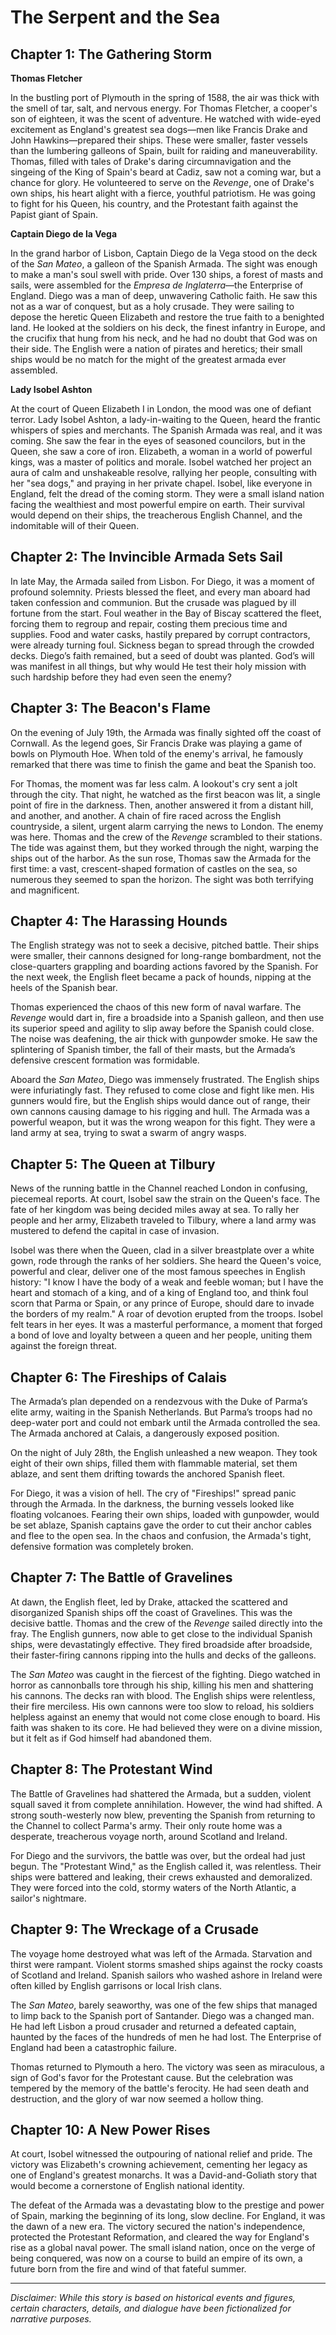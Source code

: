 
# The Serpent and the Sea

## Chapter 1: The Gathering Storm

**Thomas Fletcher**

In the bustling port of Plymouth in the spring of 1588, the air was thick with the smell of tar, salt, and nervous energy. For Thomas Fletcher, a cooper's son of eighteen, it was the scent of adventure. He watched with wide-eyed excitement as England's greatest sea dogs—men like Francis Drake and John Hawkins—prepared their ships. These were smaller, faster vessels than the lumbering galleons of Spain, built for raiding and maneuverability. Thomas, filled with tales of Drake's daring circumnavigation and the singeing of the King of Spain's beard at Cadiz, saw not a coming war, but a chance for glory. He volunteered to serve on the *Revenge*, one of Drake's own ships, his heart alight with a fierce, youthful patriotism. He was going to fight for his Queen, his country, and the Protestant faith against the Papist giant of Spain.

**Captain Diego de la Vega**

In the grand harbor of Lisbon, Captain Diego de la Vega stood on the deck of the *San Mateo*, a galleon of the Spanish Armada. The sight was enough to make a man's soul swell with pride. Over 130 ships, a forest of masts and sails, were assembled for the *Empresa de Inglaterra*—the Enterprise of England. Diego was a man of deep, unwavering Catholic faith. He saw this not as a war of conquest, but as a holy crusade. They were sailing to depose the heretic Queen Elizabeth and restore the true faith to a benighted land. He looked at the soldiers on his deck, the finest infantry in Europe, and the crucifix that hung from his neck, and he had no doubt that God was on their side. The English were a nation of pirates and heretics; their small ships would be no match for the might of the greatest armada ever assembled.

**Lady Isobel Ashton**

At the court of Queen Elizabeth I in London, the mood was one of defiant terror. Lady Isobel Ashton, a lady-in-waiting to the Queen, heard the frantic whispers of spies and merchants. The Spanish Armada was real, and it was coming. She saw the fear in the eyes of seasoned councilors, but in the Queen, she saw a core of iron. Elizabeth, a woman in a world of powerful kings, was a master of politics and morale. Isobel watched her project an aura of calm and unshakeable resolve, rallying her people, consulting with her "sea dogs," and praying in her private chapel. Isobel, like everyone in England, felt the dread of the coming storm. They were a small island nation facing the wealthiest and most powerful empire on earth. Their survival would depend on their ships, the treacherous English Channel, and the indomitable will of their Queen.

## Chapter 2: The Invincible Armada Sets Sail

In late May, the Armada sailed from Lisbon. For Diego, it was a moment of profound solemnity. Priests blessed the fleet, and every man aboard had taken confession and communion. But the crusade was plagued by ill fortune from the start. Foul weather in the Bay of Biscay scattered the fleet, forcing them to regroup and repair, costing them precious time and supplies. Food and water casks, hastily prepared by corrupt contractors, were already turning foul. Sickness began to spread through the crowded decks. Diego’s faith remained, but a seed of doubt was planted. God’s will was manifest in all things, but why would He test their holy mission with such hardship before they had even seen the enemy?

## Chapter 3: The Beacon's Flame

On the evening of July 19th, the Armada was finally sighted off the coast of Cornwall. As the legend goes, Sir Francis Drake was playing a game of bowls on Plymouth Hoe. When told of the enemy's arrival, he famously remarked that there was time to finish the game and beat the Spanish too.

For Thomas, the moment was far less calm. A lookout's cry sent a jolt through the city. That night, he watched as the first beacon was lit, a single point of fire in the darkness. Then, another answered it from a distant hill, and another, and another. A chain of fire raced across the English countryside, a silent, urgent alarm carrying the news to London. The enemy was here. Thomas and the crew of the *Revenge* scrambled to their stations. The tide was against them, but they worked through the night, warping the ships out of the harbor. As the sun rose, Thomas saw the Armada for the first time: a vast, crescent-shaped formation of castles on the sea, so numerous they seemed to span the horizon. The sight was both terrifying and magnificent.

## Chapter 4: The Harassing Hounds

The English strategy was not to seek a decisive, pitched battle. Their ships were smaller, their cannons designed for long-range bombardment, not the close-quarters grappling and boarding actions favored by the Spanish. For the next week, the English fleet became a pack of hounds, nipping at the heels of the Spanish bear.

Thomas experienced the chaos of this new form of naval warfare. The *Revenge* would dart in, fire a broadside into a Spanish galleon, and then use its superior speed and agility to slip away before the Spanish could close. The noise was deafening, the air thick with gunpowder smoke. He saw the splintering of Spanish timber, the fall of their masts, but the Armada’s defensive crescent formation was formidable.

Aboard the *San Mateo*, Diego was immensely frustrated. The English ships were infuriatingly fast. They refused to come close and fight like men. His gunners would fire, but the English ships would dance out of range, their own cannons causing damage to his rigging and hull. The Armada was a powerful weapon, but it was the wrong weapon for this fight. They were a land army at sea, trying to swat a swarm of angry wasps.

## Chapter 5: The Queen at Tilbury

News of the running battle in the Channel reached London in confusing, piecemeal reports. At court, Isobel saw the strain on the Queen's face. The fate of her kingdom was being decided miles away at sea. To rally her people and her army, Elizabeth traveled to Tilbury, where a land army was mustered to defend the capital in case of invasion.

Isobel was there when the Queen, clad in a silver breastplate over a white gown, rode through the ranks of her soldiers. She heard the Queen's voice, powerful and clear, deliver one of the most famous speeches in English history: "I know I have the body of a weak and feeble woman; but I have the heart and stomach of a king, and of a king of England too, and think foul scorn that Parma or Spain, or any prince of Europe, should dare to invade the borders of my realm." A roar of devotion erupted from the troops. Isobel felt tears in her eyes. It was a masterful performance, a moment that forged a bond of love and loyalty between a queen and her people, uniting them against the foreign threat.

## Chapter 6: The Fireships of Calais

The Armada’s plan depended on a rendezvous with the Duke of Parma’s elite army, waiting in the Spanish Netherlands. But Parma’s troops had no deep-water port and could not embark until the Armada controlled the sea. The Armada anchored at Calais, a dangerously exposed position.

On the night of July 28th, the English unleashed a new weapon. They took eight of their own ships, filled them with flammable material, set them ablaze, and sent them drifting towards the anchored Spanish fleet.

For Diego, it was a vision of hell. The cry of "Fireships!" spread panic through the Armada. In the darkness, the burning vessels looked like floating volcanoes. Fearing their own ships, loaded with gunpowder, would be set ablaze, Spanish captains gave the order to cut their anchor cables and flee to the open sea. In the chaos and confusion, the Armada's tight, defensive formation was completely broken.

## Chapter 7: The Battle of Gravelines

At dawn, the English fleet, led by Drake, attacked the scattered and disorganized Spanish ships off the coast of Gravelines. This was the decisive battle. Thomas and the crew of the *Revenge* sailed directly into the fray. The English gunners, now able to get close to the individual Spanish ships, were devastatingly effective. They fired broadside after broadside, their faster-firing cannons ripping into the hulls and decks of the galleons.

The *San Mateo* was caught in the fiercest of the fighting. Diego watched in horror as cannonballs tore through his ship, killing his men and shattering his cannons. The decks ran with blood. The English ships were relentless, their fire merciless. His own cannons were too slow to reload, his soldiers helpless against an enemy that would not come close enough to board. His faith was shaken to its core. He had believed they were on a divine mission, but it felt as if God himself had abandoned them.

## Chapter 8: The Protestant Wind

The Battle of Gravelines had shattered the Armada, but a sudden, violent squall saved it from complete annihilation. However, the wind had shifted. A strong south-westerly now blew, preventing the Spanish from returning to the Channel to collect Parma's army. Their only route home was a desperate, treacherous voyage north, around Scotland and Ireland.

For Diego and the survivors, the battle was over, but the ordeal had just begun. The "Protestant Wind," as the English called it, was relentless. Their ships were battered and leaking, their crews exhausted and demoralized. They were forced into the cold, stormy waters of the North Atlantic, a sailor's nightmare.

## Chapter 9: The Wreckage of a Crusade

The voyage home destroyed what was left of the Armada. Starvation and thirst were rampant. Violent storms smashed ships against the rocky coasts of Scotland and Ireland. Spanish sailors who washed ashore in Ireland were often killed by English garrisons or local Irish clans.

The *San Mateo*, barely seaworthy, was one of the few ships that managed to limp back to the Spanish port of Santander. Diego was a changed man. He had left Lisbon a proud crusader and returned a defeated captain, haunted by the faces of the hundreds of men he had lost. The Enterprise of England had been a catastrophic failure.

Thomas returned to Plymouth a hero. The victory was seen as miraculous, a sign of God's favor for the Protestant cause. But the celebration was tempered by the memory of the battle's ferocity. He had seen death and destruction, and the glory of war now seemed a hollow thing.

## Chapter 10: A New Power Rises

At court, Isobel witnessed the outpouring of national relief and pride. The victory was Elizabeth's crowning achievement, cementing her legacy as one of England's greatest monarchs. It was a David-and-Goliath story that would become a cornerstone of English national identity.

The defeat of the Armada was a devastating blow to the prestige and power of Spain, marking the beginning of its long, slow decline. For England, it was the dawn of a new era. The victory secured the nation's independence, protected the Protestant Reformation, and cleared the way for England's rise as a global naval power. The small island nation, once on the verge of being conquered, was now on a course to build an empire of its own, a future born from the fire and wind of that fateful summer.

***

*Disclaimer: While this story is based on historical events and figures, certain characters, details, and dialogue have been fictionalized for narrative purposes.*
